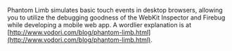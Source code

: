 Phantom Limb simulates basic touch events in desktop browsers, allowing you to utilize the debugging goodness of the WebKit Inspector and Firebug while developing a mobile web app. A wordlier explanation is at [http://www.vodori.com/blog/phantom-limb.html](http://www.vodori.com/blog/phantom-limb.html).